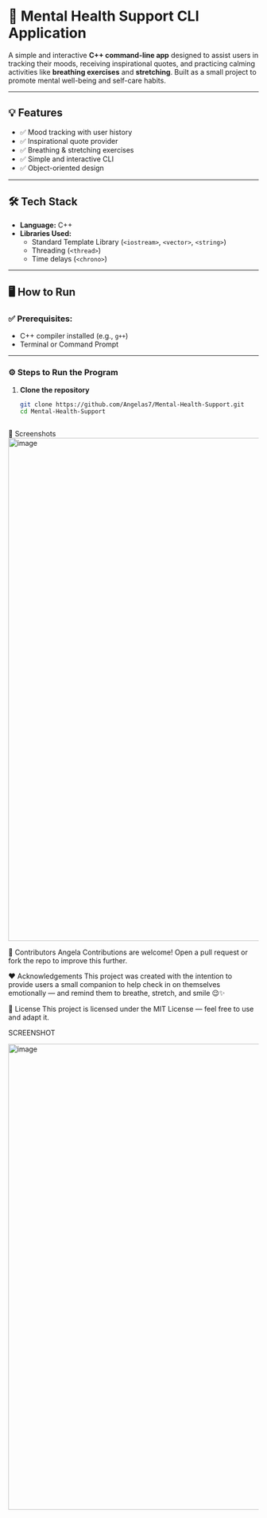 # 🧠 Mental Health Support CLI Application

A simple and interactive **C++ command-line app** designed to assist users in tracking their moods, receiving inspirational quotes, and practicing calming activities like **breathing exercises** and **stretching**. Built as a small project to promote mental well-being and self-care habits.

---

## 💡 Features

- ✅ Mood tracking with user history
- ✅ Inspirational quote provider
- ✅ Breathing & stretching exercises
- ✅ Simple and interactive CLI
- ✅ Object-oriented design

---

## 🛠️ Tech Stack

- **Language:** C++
- **Libraries Used:**
  - Standard Template Library (`<iostream>`, `<vector>`, `<string>`)
  - Threading (`<thread>`)
  - Time delays (`<chrono>`)

---

## 🖥️ How to Run

### ✅ Prerequisites:
- C++ compiler installed (e.g., `g++`)
- Terminal or Command Prompt

---

### ⚙️ Steps to Run the Program

1. **Clone the repository**
   ```bash
   git clone https://github.com/Angelas7/Mental-Health-Support.git
   cd Mental-Health-Support



📸 Screenshots
<img width="1100" height="1013" alt="image" src="https://github.com/user-attachments/assets/e91d470a-1ba2-433c-8a20-2bdee8433e83" />

   🤝 Contributors
Angela 
Contributions are welcome! Open a pull request or fork the repo to improve this further.


❤️ Acknowledgements
This project was created with the intention to provide users a small companion to help check in on themselves emotionally — and remind them to breathe, stretch, and smile 😌✨

📜 License
This project is licensed under the MIT License — feel free to use and adapt it.



SCREENSHOT

<img width="752" height="938" alt="image" src="https://github.com/user-attachments/assets/61c2c0da-dbb3-440a-8db1-815427e5c325" />
